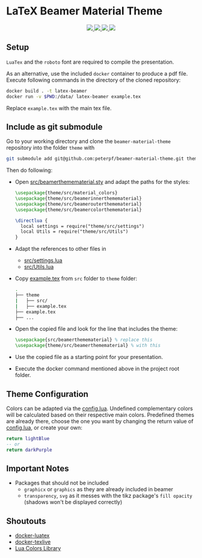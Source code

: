 # LaTeX Beamer Material Theme

<p align="center">
  <a href="demo/lightblue.pdf">
    <img src="demo/lightblue-01.png?raw=true">
  </a>
  <a href="demo/lightblue.pdf">
    <img src="demo/lightblue-02.png?raw=true">
  </a>
  <a href="demo/darkpurple.pdf">
    <img src="demo/darkpurple-02.png?raw=true">
  </a>
  <a href="demo/lightblue.pdf">
    <img src="https://github.com/peterpf/beamer-material-theme/blob/develop/demo/lightblue-03.png?raw=true">
  </a>
</p>

## Setup

`LuaTex` and the `roboto` font are required to compile the presentation.

As an alternative, use the included `docker` container to produce a pdf file.
Execute following commands in the directory of the cloned repository:

```bash
docker build . -t latex-beamer
docker run -v $PWD:/data/ latex-beamer example.tex
```

Replace `example.tex` with the main tex file.

## Include as git submodule

Go to your working directory and clone the `beamer-material-theme` repository into the folder `theme` with

```bash
git submodule add git@github.com:peterpf/beamer-material-theme.git theme
```

Then do following:

- Open [src/beamerthemematerial.sty](src/beamerthemematerial.sty) and adapt the paths for the styles:

  ```latex
  \usepackage{theme/src/material_colors}
  \usepackage{theme/src/beamerinnerthemematerial}
  \usepackage{theme/src/beamerouterthemematerial}
  \usepackage{theme/src/beamercolorthemematerial}

  \directlua {
    local settings = require("theme/src/settings")
    local Utils = require("theme/src/Utils")
  }
  ```

- Adapt the references to other files in
  - [src/settings.lua](src/settings.lua)
  - [src/Utils.lua](src/Utils.lua)

- Copy [example.tex](example.tex) from `src` folder to `theme` folder:

    ```bash
    .
    ├── theme
    |   ├── src/
    |   ├── example.tex
    ├── example.tex
    ├── ...
    ```

- Open the copied file and look for the line that includes the theme:

  ```latex
  \usepackage{src/beamerthemematerial} % replace this
  \usepackage{theme/src/beamerthemematerial} % with this
  ```

- Use the copied file as a starting point for your presentation.
- Execute the docker command mentioned above in the project root folder.

## Theme Configuration

Colors can be adapted via the [config.lua](src/config.lua).
Undefined complementary colors will be calculated based on their respective main colors.
Predefined themes are already there, choose the one you want by changing the return value of [config.lua](src/config.lua), or create your own:

```lua
return lightBlue
-- or
return darkPurple
```

## Important Notes

- Packages that should not be included
  - `graphicx` or `graphics` as they are already included in beamer
  - `transparency`, `svg` as it messes with the tikz package's `fill opacity` (shadows won't be displayed correctly)

## Shoutouts

- [docker-luatex](https://github.com/brokenpylons/docker-lualatex)
- [docker-texlive](https://github.com/thomasWeise/docker-texlive)
- [Lua Colors Library](https://github.com/yuri/lua-colors)

